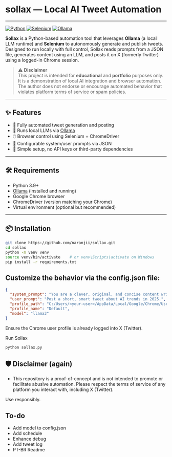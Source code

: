 # sollax — Local AI Tweet Automation
---
<p align="left">
  <a href="https://www.python.org/"><img src="https://img.shields.io/badge/Python-3.9%2B-blue?logo=python" alt="Python"></a>
  <a href="https://www.selenium.dev/"><img src="https://img.shields.io/badge/Selenium-Automation-brightgreen?logo=selenium" alt="Selenium"></a>
  <a href="https://ollama.com/"><img src="https://img.shields.io/badge/Ollama-Required-green?logo=ollama" alt="Ollama"></a>
</p>

**Sollax** is a Python-based automation tool that leverages **Ollama** (a local LLM runtime) and **Selenium** to autonomously generate and publish tweets. Designed to run locally with full control, Sollax reads prompts from a JSON file, generates content using an LLM, and posts it on X (formerly Twitter) using a logged-in Chrome session.

> ⚠️ **Disclaimer**  
> This project is intended for **educational** and **portfolio** purposes only. It is a demonstration of local AI integration and browser automation. The author does not endorse or encourage automated behavior that violates platform terms of service or spam policies.

---

## ✨ Features

- 🔁 Fully automated tweet generation and posting
- 🧠 Runs local LLMs via [Ollama](https://ollama.com)
- 🖱️ Browser control using Selenium + ChromeDriver
- 📝 Configurable system/user prompts via JSON
- 🧩 Simple setup, no API keys or third-party dependencies

---

## 🛠️ Requirements

- Python 3.9+
- [Ollama](https://ollama.com/) (installed and running)
- Google Chrome browser
- ChromeDriver (version matching your Chrome)
- Virtual environment (optional but recommended)

---

## 📦 Installation

```bash
git clone https://github.com/naranjii/sollax.git
cd sollax
python -m venv venv
source venv/bin/activate    # or venv\Scripts\activate on Windows
pip install -r requirements.txt
```
## Customize the behavior via the config.json file:
```json
{
  "system_prompt": "You are a clever, original, and concise content writer.",
  "user_prompt": "Post a short, smart tweet about AI trends in 2025.",
  "profile_path": "C:/Users/<your-user>/AppData/Local/Google/Chrome/User Data",
  "profile_name": "Default",
  "model": "llama3"
}
```
Ensure the Chrome user profile is already logged into X (Twitter).

Run Sollax
```bash
python sollax.py
```

## 🛡 Disclaimer (again)
- This repository is a proof-of-concept and is not intended to promote or facilitate abusive automation. Please respect the terms of service of any platform you interact with, including X (Twitter).

Use responsibly.

## To-do
- Add model to config.json
- Add schedule
- Enhance debug
- Add tweet log
- PT-BR Readme
